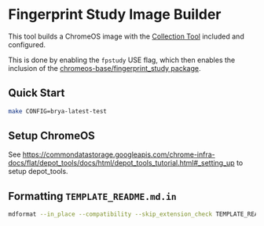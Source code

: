 # Fingerprint Study Image Builder

This tool builds a ChromeOS image with the [Collection Tool] included and
configured.

This is done by enabling the `fpstudy` USE flag, which then enables the
inclusion of the
[chromeos-base/fingerprint_study package](https://crsrc.org/o/src/third_party/chromiumos-overlay/chromeos-base/fingerprint_study/fingerprint_study-9999.ebuild).

[Collection Tool]: ../collection-tool/

## Quick Start

```bash
make CONFIG=brya-latest-test
```

## Setup ChromeOS

See
https://commondatastorage.googleapis.com/chrome-infra-docs/flat/depot_tools/docs/html/depot_tools_tutorial.html#_setting_up
to setup depot_tools.

## Formatting `TEMPLATE_README.md.in`

```bash
mdformat --in_place --compatibility --skip_extension_check TEMPLATE_README.md.in
```
